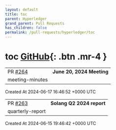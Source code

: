 ```yaml
---
layout: default
title: toc
parent: Hyperledger
grand_parent: Pull Requests
has_children: false
permalink: /pull-requests/hyperledger/toc
---
```


# toc <span class="fs-3 right-align">[GitHub](https://github.com/hyperledger/toc){: .btn .mr-4 }</span>


<div>
    <table>
        <tr>
            <td>
                PR <a href="https://github.com/hyperledger/toc/pull/264" class=".btn">#264</a>
            </td>
            <td>
                <b>
                    June 20, 2024 Meeting
                </b>
            </td>
        </tr>
        <tr>
            <td>
                <span class="chip">meeting-minutes</span>
            </td>
            <td>
                <nil>
            </td>
        </tr>
    </table>
    <div class="right-align">
        Created At 2024-06-17 16:46:52 +0000 UTC
    </div>
</div>

<div>
    <table>
        <tr>
            <td>
                PR <a href="https://github.com/hyperledger/toc/pull/263" class=".btn">#263</a>
            </td>
            <td>
                <b>
                    Solang Q2 2024 report
                </b>
            </td>
        </tr>
        <tr>
            <td>
                <span class="chip">quarterly-report</span>
            </td>
            <td>
                <nil>
            </td>
        </tr>
    </table>
    <div class="right-align">
        Created At 2024-06-15 19:46:42 +0000 UTC
    </div>
</div>

